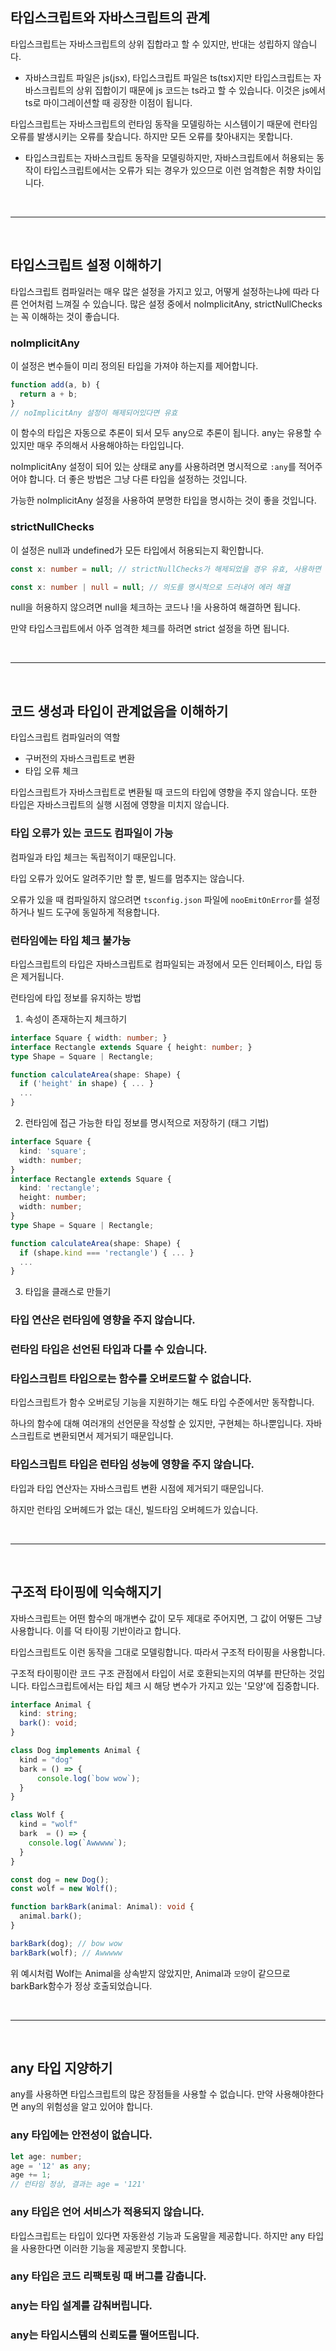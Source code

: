## 타입스크립트와 자바스크립트의 관계

타입스크립트는 자바스크립트의 상위 집합라고 할 수 있지만, 반대는 성립하지 않습니다.
- 자바스크립트 파일은 js(jsx), 타입스크립트 파일은 ts(tsx)지만 타입스크립트는 자바스크립트의 상위 집합이기 때문에 js 코드는 ts라고 할 수 있습니다. 이것은 js에서 ts로 마이그레이션할 때 굉장한 이점이 됩니다.

타입스크립트는 자바스크립트의 런타임 동작을 모델링하는 시스템이기 때문에 런타임 오류를 발생시키는 오류를 찾습니다. 하지만 모든 오류를 찾아내지는 못합니다.
- 타입스크립트는 자바스크립트 동작을 모델링하지만, 자바스크립트에서 허용되는 동작이 타입스크립트에서는 오류가 되는 경우가 있으므로 이런 엄격함은 취향 차이입니다.

<br>

---

<br>

## 타입스크립트 설정 이해하기

타입스크립트 컴파일러는 매우 많은 설정을 가지고 있고, 어떻게 설정하는냐에 따라 다른 언어처럼 느껴질 수 있습니다.
많은 설정 중에서 noImplicitAny, strictNullChecks는 꼭 이해하는 것이 좋습니다.

### noImplicitAny

이 설정은 변수들이 미리 정의된 타입을 가져야 하는지를 제어합니다.
```ts
function add(a, b) {
  return a + b;
}
// noImplicitAny 설정이 해제되어있다면 유효
```
이 함수의 타입은 자동으로 추론이 되서 모두 any으로 추론이 됩니다. any는 유용할 수 있지만 매우 주의해서 사용해야하는 타입입니다.

noImplicitAny 설정이 되어 있는 상태로 any를 사용하려면 명시적으로 `:any`를 적어주어야 합니다. 더 좋은 방법은 그냥 다른 타입을 설정하는 것입니다.

가능한 noImplicitAny 설정을 사용하여 분명한 타입을 명시하는 것이 좋을 것입니다.

### strictNullChecks

이 설정은 null과 undefined가 모든 타입에서 허용되는지 확인합니다.

```ts
const x: number = null; // strictNullChecks가 해제되었을 경우 유효, 사용하면 에러

const x: number | null = null; // 의도를 명시적으로 드러내어 에러 해결
```

null을 허용하지 않으려면 null을 체크하는 코드나 !을 사용하여 해결하면 됩니다.

만약 타입스크립트에서 아주 엄격한 체크를 하려면 strict 설정을 하면 됩니다.

<br>

---

<br>

## 코드 생성과 타입이 관계없음을 이해하기

타입스크립트 컴파일러의 역할
- 구버전의 자바스크립트로 변환
- 타입 오류 체크

타입스크립트가 자바스크립트로 변환될 때 코드의 타입에 영향을 주지 않습니다.
또한 타입은 자바스크립트의 실행 시점에 영향을 미치지 않습니다.

### 타입 오류가 있는 코드도 컴파일이 가능

컴파일과 타입 체크는 독립적이기 때문입니다.

타입 오류가 있어도 알려주기만 할 뿐, 빌드를 멈추지는 않습니다.

오류가 있을 때 컴파일하지 않으려면 `tsconfig.json` 파일에 `nooEmitOnError`를 설정하거나 빌드 도구에 동일하게 적용합니다.

### 런타임에는 타입 체크 불가능

타입스크립트의 타입은 자바스크립트로 컴파일되는 과정에서 모든 인터페이스, 타입 등은 제거됩니다.

런타임에 타입 정보를 유지하는 방법

1. 속성이 존재하는지 체크하기
```ts
interface Square { width: number; }
interface Rectangle extends Square { height: number; }
type Shape = Square | Rectangle;

function calculateArea(shape: Shape) {
  if ('height' in shape) { ... }
  ...
}
```

2. 런타임에 접근 가능한 타입 정보를 명시적으로 저장하기 (태그 기법)
```ts
interface Square { 
  kind: 'square';
  width: number; 
}
interface Rectangle extends Square { 
  kind: 'rectangle';
  height: number;
  width: number; 
}
type Shape = Square | Rectangle;

function calculateArea(shape: Shape) {
  if (shape.kind === 'rectangle') { ... }
  ...
}
```

3. 타입을 클래스로 만들기

### 타입 연산은 런타임에 영향을 주지 않습니다.

### 런타임 타입은 선언된 타입과 다를 수 있습니다.

### 타입스크립트 타입으로는 함수를 오버로드할 수 없습니다.

타입스크립트가 함수 오버로딩 기능을 지원하기는 해도 타입 수준에서만 동작합니다.

하나의 함수에 대해 여러개의 선언문을 작성할 순 있지만, 구현체는 하나뿐입니다. 자바스크립트로 변환되면서 제거되기 때문입니다.

### 타입스크립트 타입은 런타임 성능에 영향을 주지 않습니다.

타입과 타입 연산자는 자바스크립트 변환 시점에 제거되기 때문입니다.

하지만 런타임 오버헤드가 없는 대신, 빌드타임 오버헤드가 있습니다.

<br>

---

<br>

## 구조적 타이핑에 익숙해지기

자바스크립트는 어떤 함수의 매개변수 값이 모두 제대로 주어지면, 그 값이 어떻든 그냥 사용합니다. 이를 덕 타이핑 기반이라고 합니다.

타입스크립트도 이런 동작을 그대로 모델링합니다. 따라서 구조적 타이핑을 사용합니다.

구조적 타이핑이란 코드 구조 관점에서 타입이 서로 호환되는지의 여부를 판단하는 것입니다. 타입스크립트에서는 타입 체크 시 해당 변수가 가지고 있는 '모양'에 집중합니다.

```ts
interface Animal {
  kind: string;
  bark(): void;
}

class Dog implements Animal {
  kind = "dog"
  bark = () => {
      console.log(`bow wow`);
  }
}

class Wolf { 
  kind = "wolf"
  bark  = () => {
    console.log(`Awwwww`);
  }
}

const dog = new Dog(); 
const wolf = new Wolf();

function barkBark(animal: Animal): void {
  animal.bark();
}

barkBark(dog); // bow wow
barkBark(wolf); // Awwwww
```
위 예시처럼 Wolf는 Animal을 상속받지 않았지만, Animal과 `모양`이 같으므로 barkBark함수가 정상 호출되었습니다.

<br>

---

<br>

## any 타입 지양하기

any를 사용하면 타입스크립트의 많은 장점들을 사용할 수 없습니다. 만약 사용해야한다면 any의 위험성을 알고 있어야 합니다.

### any 타입에는 안전성이 없습니다.

```ts
let age: number;
age = '12' as any;
age += 1;
// 런타임 정상, 결과는 age = '121'
```

### any 타입은 언어 서비스가 적용되지 않습니다.

타입스크립트는 타입이 있다면 자동완성 기능과 도움말을 제공합니다. 하지만 any 타입을 사용한다면 이러한 기능을 제공받지 못합니다.

### any 타입은 코드 리팩토링 때 버그를 감춥니다.

### any는 타입 설계를 감춰버립니다.

### any는 타입시스템의 신뢰도를 떨어뜨립니다.